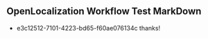 ## OpenLocalization Workflow Test MarkDown
* e3c12512-7101-4223-bd65-f60ae076134c 
thanks!<!--HONumber=Mar16_HO2-->

